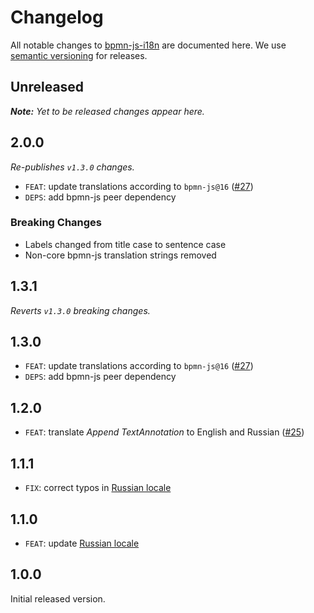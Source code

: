 # Changelog

All notable changes to [bpmn-js-i18n](https://github.com/bpmn-io/bpmn-js-i18n) are documented here. We use [semantic versioning](http://semver.org/) for releases.

## Unreleased

___Note:__ Yet to be released changes appear here._

## 2.0.0

_Re-publishes `v1.3.0` changes._

* `FEAT`: update translations according to `bpmn-js@16` ([#27](https://github.com/bpmn-io/bpmn-js-i18n/pull/27))
* `DEPS`: add bpmn-js peer dependency

### Breaking Changes

* Labels changed from title case to sentence case
* Non-core bpmn-js translation strings removed

## 1.3.1

_Reverts `v1.3.0` breaking changes._

## 1.3.0

* `FEAT`: update translations according to `bpmn-js@16` ([#27](https://github.com/bpmn-io/bpmn-js-i18n/pull/27))
* `DEPS`: add bpmn-js peer dependency

## 1.2.0

* `FEAT`: translate _Append TextAnnotation_ to English and Russian ([#25](https://github.com/bpmn-io/bpmn-js-i18n/pull/25))

## 1.1.1

* `FIX`: correct typos in [Russian locale](/translations/ru.js)

## 1.1.0

* `FEAT`: update [Russian locale](/translations/ru.js)

## 1.0.0

Initial released version.
